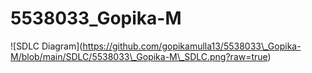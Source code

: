 # 5538033\_Gopika-M

!\[SDLC Diagram](https://github.com/gopikamulla13/5538033\_Gopika-M/blob/main/SDLC/5538033\_Gopika-M\_SDLC.png?raw=true)

